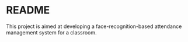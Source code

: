 # README
This project is aimed at developing a face-recognition-based attendance management system for a classroom.
